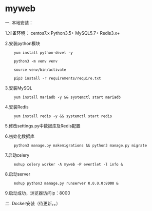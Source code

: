 # myweb

一. 本地安装：

1.准备环境： 
        centos7.x 
        Python3.5+ 
        MySQL5.7+ 
        Redis3.x+

2.安装python模块

        yum install python-devel -y
        
        python3 -m venv venv
         
        source venv/bin/activate
         
        pip3 install -r requirements/require.txt
          
3.安装MySQL

        yum install mariadb -y && systemctl start mariadb
  
4.安装Redis

        yum install redis -y && systemctl start redis
  
5.修改settings.py中数据库及Redis配置
        
        
6.初始化数据库

        python3 manage.py makemigrations && python3 manage.py migrate
  
7.启动celery

        nohup celery worker -A myweb -P eventlet -l info &
   
8.启动server

        nohup python3 manage.py runserver 0.0.0.0:8000 &
   
9.启动成功，浏览器访问ip：8000

   
二. Docker安装（待更新。。）

